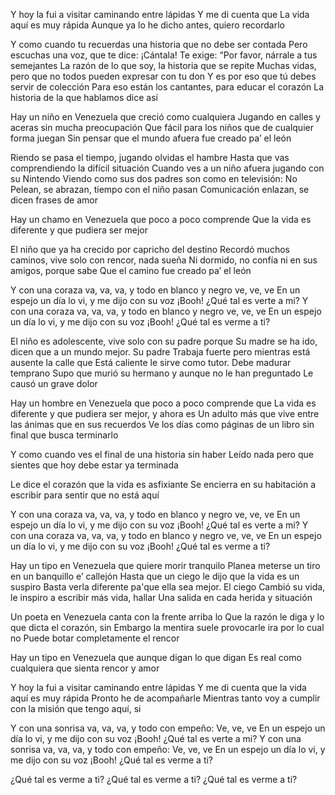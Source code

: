 
Y hoy la fui a visitar caminando entre lápidas
Y me di cuenta que
La vida aquí es muy rápida
Aunque ya lo he dicho antes, quiero recordarlo

Y como cuando tu recuerdas una historia que no debe ser contada
Pero escuchas una voz, que te dice: ¡Cántala!
Te exige: “Por favor, nárrale a tus semejantes
La razón de lo que soy, la historia que se repite
Muchas vidas, pero que no todos pueden expresar con tu don
Y es por eso que tú debes servir de colección
Para eso están los cantantes, para educar el corazón
La historia de la que hablamos dice así

Hay un niño en Venezuela que creció como cualquiera
Jugando en calles y aceras sin mucha preocupación
Que fácil para los niños que de cualquier forma juegan
Sin pensar que el mundo afuera fue creado pa’ el león

Riendo se pasa el tiempo, jugando olvidas el hambre
Hasta que vas comprendiendo la difícil situación
Cuando ves a un niño afuera jugando con su Nintendo
Viendo como sus dos padres son como en televisión: No
Pelean, se abrazan, tiempo con el niño pasan
Comunicación enlazan, se dicen frases de amor

Hay un chamo en Venezuela que poco a poco comprende
Que la vida es diferente y que pudiera ser mejor

El niño que ya ha crecido por capricho del destino
Recordó muchos caminos, vive solo con rencor, nada sueña
Ni dormido, no confía ni en sus amigos, porque sabe
Que el camino fue creado pa’ el león

Y con una coraza va, va, va, y todo en blanco y negro ve, ve, ve
En un espejo un día lo vi, y me dijo con su voz
¡Booh! ¿Qué tal es verte a mi?
Y con una coraza va, va, va, y todo en blanco y negro ve, ve, ve
En un espejo un día lo vi, y me dijo con su voz
¡Booh! ¿Qué tal es verme a ti?

El niño es adolescente, vive solo con su padre porque
Su madre se ha ido, dicen que a un mundo mejor. Su padre
Trabaja fuerte pero mientras está ausente la calle que
Está caliente le sirve como tutor. Debe madurar temprano
Supo que murió su hermano y aunque no le han preguntado
Le causó un grave dolor

Hay un hombre en Venezuela que poco a poco comprende que
La vida es diferente y que pudiera ser mejor, y ahora es
Un adulto más que vive entre las ánimas que en sus recuerdos
Ve los días como páginas de un libro sin final que busca terminarlo

Y como cuando ves el final de una historia sin haber
Leído nada pero que sientes que hoy debe estar ya terminada

Le dice el corazón que la vida es asfixiante
Se encierra en su habitación a escribir para sentir que no está aquí

Y con una coraza va, va, va, y todo en blanco y negro ve, ve, ve
En un espejo un día lo vi, y me dijo con su voz
¡Booh! ¿Qué tal es verte a mi?
Y con una coraza va, va, va, y todo en blanco y negro ve, ve, ve
En un espejo un día lo vi, y me dijo con su voz
¡Booh! ¿Qué tal es verme a ti?

Hay un tipo en Venezuela que quiere morir tranquilo
Planea meterse un tiro en un banquillo e’ callejón
Hasta que un ciego le dijo que la vida es un suspiro
Basta verla diferente pa'que ella sea mejor. El ciego
Cambió su vida, le inspiro a escribir más vida, hallar
Una salida en cada herida y situación

Un poeta en Venezuela canta con la frente arriba lo
Que la razón le diga y lo que dicta el corazón, sin
Embargo la mentira suele provocarle ira por lo cual no
Puede botar completamente el rencor

Hay un tipo en Venezuela que aunque digan lo que digan
Es real como cualquiera que sienta rencor y amor

Y hoy la fui a visitar caminando entre lápidas
Y me di cuenta que la vida aquí es muy rápida
Pronto he de acompañarle
Mientras tanto voy a cumplir con la misión que tengo aquí, si

Y con una sonrisa va, va, va, y todo con empeño: Ve, ve, ve
En un espejo un día lo vi, y me dijo con su voz
¡Booh! ¿Qué tal es verte a mi?
Y con una sonrisa va, va, va, y todo con empeño: Ve, ve, ve
En un espejo un día lo vi, y me dijo con su voz
¡Booh! ¿Qué tal es verme a ti?

¿Qué tal es verme a ti?
¿Qué tal es verme a ti?
¿Qué tal es verme a ti?
